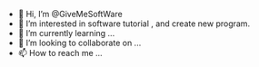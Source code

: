 - 👋 Hi, I’m @GiveMeSoftWare
- 👀 I’m interested in software tutorial , and create new program.
- 🌱 I’m currently learning ...
- 💞️ I’m looking to collaborate on ...
- 📫 How to reach me ...

<!---
GiveMeSoftWare/GiveMeSoftWare is a ✨ special ✨ repository because its `README.md` (this file) appears on your GitHub profile.
You can click the Preview link to take a look at your changes.
--->
